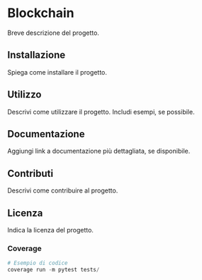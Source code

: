 # Blockchain

Breve descrizione del progetto.

## Installazione

Spiega come installare il progetto.

## Utilizzo

Descrivi come utilizzare il progetto. Includi esempi, se possibile.

## Documentazione

Aggiungi link a documentazione più dettagliata, se disponibile.

## Contributi

Descrivi come contribuire al progetto.

## Licenza

Indica la licenza del progetto.

### Coverage

```python
# Esempio di codice
coverage run -m pytest tests/
